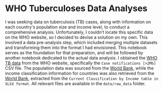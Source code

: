 # WHO Tuberculoses Data Analyses
I was seeking data on tuberculosis (TB) cases, along with information on each country's population size and income level, to conduct a comprehensive analysis. Unfortunately, I couldn’t locate this specific data on the WHO website, so I decided to devise a solution on my own. This involved a data pre-analysis step, which included merging multiple datasets and transforming them into the format I had envisioned. This notebook serves as the foundation for that preparation, and will be followed by another notebook dedicated to the actual data analysis. 
I obtained the [WHO TB data](https://www.who.int/teams/global-programme-on-tuberculosis-and-lung-health/data) from the WHO website, specifically the `Case notifications [>2Mb]` CSV file. The population data was sourced from the [World Bank](https://data.worldbank.org/indicator/SP.POP.TOTL), while the income classification information for countries was also retrieved from the [World Bank](https://datahelpdesk.worldbank.org/knowledgebase/articles/906519-world-bank-country-and-lending-groups), extracted from the `Current Classification by Income table in XLSX format`. All relevant files are available in the `data/raw_data` folder.
